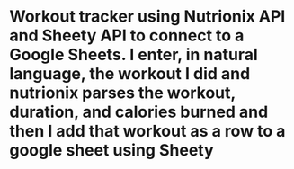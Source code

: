 # Workout tracker using Nutrionix API and Sheety API to connect to a Google Sheets. I enter, in natural language, the workout I did and nutrionix parses the workout, duration, and calories burned and then I add that workout as a row to a google sheet using Sheety
